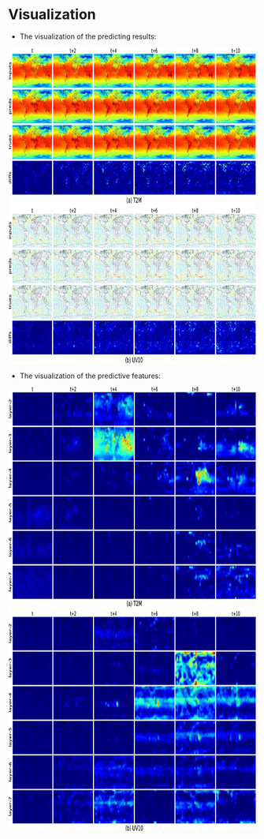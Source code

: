 # Visualization

- The visualization of the predicting results:

<div align="left">
  <img src="static/results_vis.jpg" height="640px"/> 
</div>

- The visualization of the predictive features:

<div align="left">
  <img src="static/features_vis.jpg" height="900px"/> 
</div>
